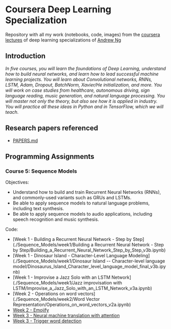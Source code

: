# Coursera Deep Learning Specialization 

Repository with all my work (notebooks, code, images) from the [coursera lectures](https://www.coursera.org/specializations/deep-learning) of deep learning specializations of [Andrew Ng](http://www.andrewng.org/)

## Introduction

*In five courses, you will learn the foundations of Deep Learning, understand how to build neural networks, and learn how to lead successful machine learning projects. You will learn about Convolutional networks, RNNs, LSTM, Adam, Dropout, BatchNorm, Xavier/He initialization, and more. You will work on case studies from healthcare, autonomous driving, sign language reading, music generation, and natural language processing. You will master not only the theory, but also see how it is applied in industry. You will practice all these ideas in Python and in TensorFlow, which we will teach.*

## Research papers referenced
- [PAPERS.md](./PAPERS.md)

## Programming Assignments


### Course 5: Sequence Models
  
  Objectives:
  - Understand how to build and train Recurrent Neural Networks (RNNs), and commonly-used variants such as GRUs and LSTMs.
  - Be able to apply sequence models to natural language problems, including text synthesis. 
  - Be able to apply sequence models to audio applications, including speech recognition and music synthesis.
  
  Code:
  - [Week 1 - Building a Recurrent Neural Network - Step by Step](./Sequence_Models/week1/Building a Recurrent Neural Network - Step by Step/Building_a_Recurrent_Neural_Network_Step_by_Step_v3b.ipynb)
  - [Week 1 - Dinosaur Island - Character-Level Language Modeling](./Sequence_Models/week1/Dinosaur Island -- Character-level language model/Dinosaurus_Island_Character_level_language_model_final_v3b.ipynb)
  - [Week 1 - Improvise a Jazz Solo with an LSTM Network](./Sequence_Models/week1/Jazz improvisation with LSTM/Improvise_a_Jazz_Solo_with_an_LSTM_Network_v3a.ipynb)
  - [Week 2 - Operations on word vectors](./Sequence_Models/week2/Word Vector Representation/Operations_on_word_vectors_v2a.ipynb)
  - [Week 2 - Emojify](./Sequence_Models/week2/Emojify/Emojify_v2a.ipynb)
  - [Week 3 - Neural machine translation with attention](./05_Sequence_Models/Week%203/Machine%20Translation/Neural_machine_translation_with_attention_v4a.ipynb)
  - [Week 3 - Trigger word detection](./05_Sequence_Models/Week%203/Trigger%20word%20detection/Trigger_word_detection_v1a.ipynb)
